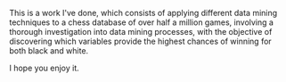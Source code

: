 This is a work I've done, which consists of applying different data mining techniques to a chess database of over half a million games, involving a thorough investigation into data mining processes, with the objective of discovering which variables provide the highest chances of winning for both black and white.

I hope you enjoy it. 
